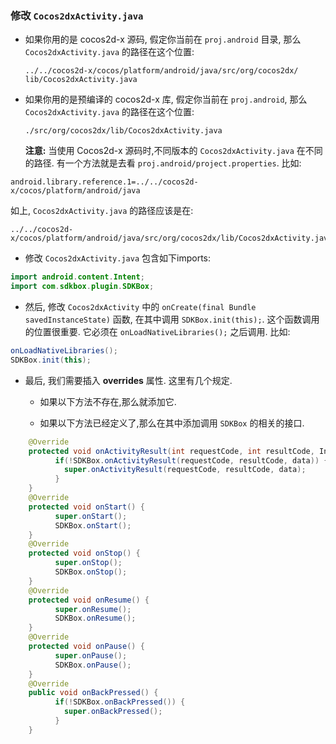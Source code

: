 ### 修改 `Cocos2dxActivity.java`
* 如果你用的是 cocos2d-x 源码, 假定你当前在 `proj.android` 目录, 那么`Cocos2dxActivity.java` 的路径在这个位置:

    ```
    ../../cocos2d-x/cocos/platform/android/java/src/org/cocos2dx/
    lib/Cocos2dxActivity.java
    ```

* 如果你用的是预编译的 cocos2d-x 库, 假定你当前在 `proj.android`, 那么 `Cocos2dxActivity.java` 的路径在这个位置:

    ```
    ./src/org/cocos2dx/lib/Cocos2dxActivity.java
    ```

  __注意:__ 当使用 Cocos2d-x 源码时,不同版本的 `Cocos2dxActivity.java` 在不同的路径. 有一个方法就是去看 `proj.android/project.properties`. 比如:
```
android.library.reference.1=../../cocos2d-x/cocos/platform/android/java
```

如上, `Cocos2dxActivity.java` 的路径应该是在:

```
../../cocos2d-x/cocos/platform/android/java/src/org/cocos2dx/lib/Cocos2dxActivity.java
```

* 修改 `Cocos2dxActivity.java` 包含如下imports:
```java
import android.content.Intent;
import com.sdkbox.plugin.SDKBox;
```

* 然后, 修改 `Cocos2dxActivity` 中的 `onCreate(final Bundle savedInstanceState)` 函数, 在其中调用 `SDKBox.init(this);`. 这个函数调用的位置很重要. 它必须在 `onLoadNativeLibraries();` 之后调用. 比如:
```java
onLoadNativeLibraries();
SDKBox.init(this);
```

* 最后, 我们需要插入 __overrides__ 属性. 这里有几个规定.
    * 如果以下方法不存在,那么就添加它.

    * 如果以下方法已经定义了,那么在其中添加调用 `SDKBox` 的相关的接口.
```java
    @Override
    protected void onActivityResult(int requestCode, int resultCode, Intent data) {
          if(!SDKBox.onActivityResult(requestCode, resultCode, data)) {
            super.onActivityResult(requestCode, resultCode, data);
          }
    }
    @Override
    protected void onStart() {
          super.onStart();
          SDKBox.onStart();
    }
    @Override
    protected void onStop() {
          super.onStop();
          SDKBox.onStop();
    }
    @Override
    protected void onResume() {
          super.onResume();
          SDKBox.onResume();
    }
    @Override
    protected void onPause() {
          super.onPause();
          SDKBox.onPause();
    }
    @Override
    public void onBackPressed() {
          if(!SDKBox.onBackPressed()) {
            super.onBackPressed();
          }
    }
```
